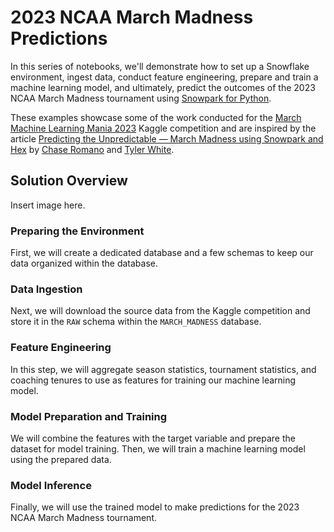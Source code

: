 # 2023 NCAA March Madness Predictions

In this series of notebooks, we'll demonstrate how to set up a Snowflake environment, ingest data, conduct feature engineering, prepare and train a machine learning model, and ultimately, predict the outcomes of the 2023 NCAA March Madness tournament using [Snowpark for Python](https://www.snowflake.com/en/data-cloud/snowpark/).

These examples showcase some of the work conducted for the [March Machine Learning Mania 2023](https://www.kaggle.com/competitions/march-machine-learning-mania-2023/data) Kaggle competition and are inspired by the article [Predicting the Unpredictable — March Madness using Snowpark and Hex](https://medium.com/snowflake/predicting-the-unpredictable-march-madness-using-snowpark-and-hex-f16dc4f57add) by [Chase Romano](https://medium.com/@chasea.romano) and [Tyler White](https://medium.com/@btylerwhite).

## Solution Overview

Insert image here.

### Preparing the Environment

First, we will create a dedicated database and a few schemas to keep our data organized within the database.

### Data Ingestion

Next, we will download the source data from the Kaggle competition and store it in the `RAW` schema within the `MARCH_MADNESS` database.

### Feature Engineering

In this step, we will aggregate season statistics, tournament statistics, and coaching tenures to use as features for training our machine learning model.

### Model Preparation and Training

We will combine the features with the target variable and prepare the dataset for model training. Then, we will train a machine learning model using the prepared data.

### Model Inference

Finally, we will use the trained model to make predictions for the 2023 NCAA March Madness tournament.